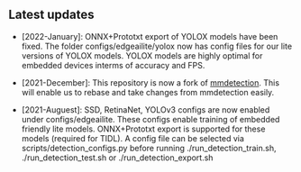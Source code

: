 ## Latest updates

* [2022-January]: ONNX+Prototxt export of YOLOX models have been fixed. The folder configs/edgeailite/yolox now has config files for our lite versions of YOLOX models. YOLOX models are highly optimal for embedded devices interms of accuracy and FPS.

* [2021-December]: This repository is now a fork of [mmdetection](https://github.com/open-mmlab/mmdetection). This will enable us to rebase and take changes from mmdetection easily.

* [2021-Auguest]: SSD, RetinaNet, YOLOv3 configs are now enabled under configs/edgeailite. These configs enable training of embedded friendly lite models. ONNX+Prototxt export is supported for these models (required for TIDL). A config file can be selected via scripts/detection_configs.py before running ./run_detection_train.sh, ./run_detection_test.sh or ./run_detection_export.sh 
